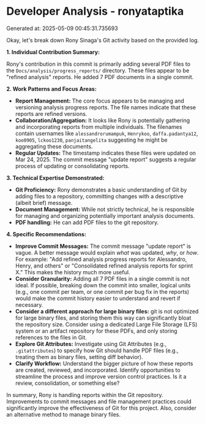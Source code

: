 # Developer Analysis - ronyataptika
Generated at: 2025-05-09 00:45:31.735693

Okay, let's break down Rony Sinaga's Git activity based on the provided log.

**1. Individual Contribution Summary:**

Rony's contribution in this commit is primarily adding several PDF files to the `Docs/analysis/progress_reports/` directory.  These files appear to be "refined analysis" reports.  He added 7 PDF documents in a single commit.

**2. Work Patterns and Focus Areas:**

*   **Report Management:** The core focus appears to be managing and versioning analysis progress reports.  The file names indicate that these reports are refined versions.
*   **Collaboration/Aggregation:** It looks like Rony is potentially gathering and incorporating reports from multiple individuals. The filenames contain usernames like `alessandrorumampuk`, `Henrykoo`, `daffa.padantya12`, `koo0905`, `lckoo1230`, `panjaitangelita`  suggesting he might be aggregating these documents.
*   **Regular Updates:** The timestamp indicates these files were updated on Mar 24, 2025. The commit message "update report" suggests a regular process of updating or consolidating reports.

**3. Technical Expertise Demonstrated:**

*   **Git Proficiency:** Rony demonstrates a basic understanding of Git by adding files to a repository, committing changes with a descriptive (albeit brief) message.
*   **Document Management:** While not strictly technical, he is responsible for managing and organizing potentially important analysis documents.
*   **PDF handling:** He can add PDF files to the git repository.

**4. Specific Recommendations:**

*   **Improve Commit Messages:** The commit message "update report" is vague.  A better message would explain *what* was updated, *why*, or *how*.  For example:  "Add refined analysis progress reports for Alessandro, Henry, and others" or "Consolidated refined analysis reports for sprint X."  This makes the history much more useful.
*   **Consider Granularity:** Adding all 7 PDF files in a single commit is not ideal.  If possible, breaking down the commit into smaller, logical units (e.g., one commit per team, or one commit per bug fix in the reports) would make the commit history easier to understand and revert if necessary.
*   **Consider a different approach for large binary files:** git is not optimized for large binary files, and storing them this way can significantly bloat the repository size. Consider using a dedicated Large File Storage (LFS) system or an artifact repository for these PDFs, and only storing references to the files in Git.
*   **Explore Git Attributes:** Investigate using Git Attributes (e.g., `.gitattributes`) to specify how Git should handle PDF files (e.g., treating them as binary files, setting diff behavior).
*   **Clarify Workflow:** Understand the bigger picture of how these reports are created, reviewed, and incorporated.  Identify opportunities to streamline the process and improve version control practices. Is it a review, consolidation, or something else?

In summary, Rony is handling reports within the Git repository. Improvements to commit messages and file management practices could significantly improve the effectiveness of Git for this project. Also, consider an alternative method to manage binary files.
